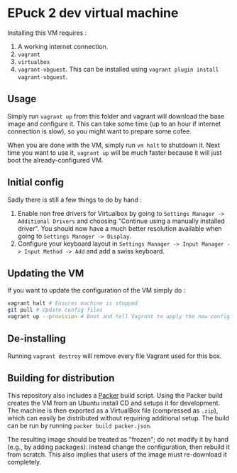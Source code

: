 # EPuck 2 dev virtual machine

Installing this VM requires :

1. A working internet connection.
2. `vagrant`
3. `virtualbox`
4. `vagrant-vbguest`. This can be installed using `vagrant plugin install vagrant-vbguest`.

## Usage
Simply run `vagrant up` from this folder and vagrant will download the base image and configure it.
This can take some time (up to an hour if internet connection is slow), so you might want to prepare some cofee.

When you are done with the VM, simply run `vm halt` to shutdown it.
Next time you want to use it, `vagrant up` will be much faster because it will just boot the already-configured VM.

## Initial config
Sadly there is still a few things to do by hand :

1. Enable non free drivers for Virtualbox by going to `Settings Manager -> Additional Drivers` and choosing "Continue using a manually installed driver". You should now have a much better resolution available when going to `Settings Manager -> Display`.
2. Configure your keyboard layout in `Settings Manager -> Input Manager -> Input Method -> Add` and add a swiss keyboard.

## Updating the VM
If you want to update the configuration of the VM simply do :

```sh
vagrant halt # Ensures machine is stopped
git pull # Update config files
vagrant up --provision # Boot and tell Vagrant to apply the new config
```

## De-installing
Running `vagrant destroy` will remove every file Vagrant used for this box.

## Building for distribution

This repository also includes a [Packer](https://www.packer.io/) build script.
Using the Packer build creates the VM from an Ubuntu install CD and setups it for development.
The machine is then exported as a VirtualBox file (compressed as `.zip`), which can easily be distributed without requiring additional setup.
The build can be run by running `packer build packer.json`.

The resulting image should be treated as "frozen";
do not modify it by hand (e.g., by adding packages): instead change the configuration, then rebuild it from scratch.
This also implies that users of the image must re-download it completely.
